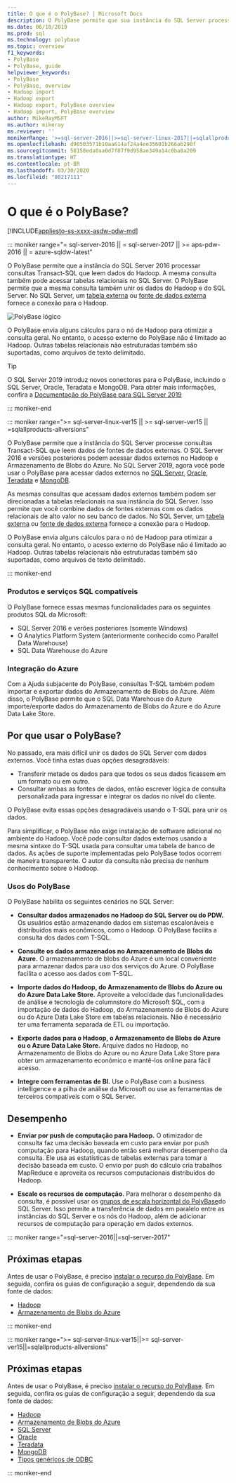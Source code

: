 ```yaml
---
title: O que é o PolyBase? | Microsoft Docs
description: O PolyBase permite que sua instância do SQL Server processe consultas Transact-SQL que leem dados de fontes de dados externas como o Hadoop e o Armazenamento de Blobs do Azure.
ms.date: 06/10/2019
ms.prod: sql
ms.technology: polybase
ms.topic: overview
f1_keywords:
- PolyBase
- PolyBase, guide
helpviewer_keywords:
- PolyBase
- PolyBase, overview
- Hadoop import
- Hadoop export
- Hadoop export, PolyBase overview
- Hadoop import, PolyBase overview
author: MikeRayMSFT
ms.author: mikeray
ms.reviewer: ''
monikerRange: '>=sql-server-2016||>=sql-server-linux-2017||=sqlallproducts-allversions||>=aps-pdw-2016||=azure-sqldw-latest'
ms.openlocfilehash: d90503571b10aa614af24a4ee35601b266ab290f
ms.sourcegitcommit: 58158eda0aa0d7f87f9d958ae349a14c0ba8a209
ms.translationtype: HT
ms.contentlocale: pt-BR
ms.lasthandoff: 03/30/2020
ms.locfileid: "80217111"
---
```

# <a name="what-is-polybase"></a>O que é o PolyBase?

[!INCLUDE[appliesto-ss-xxxx-asdw-pdw-md](../../includes/appliesto-ss-xxxx-asdw-pdw-md.md)]

<!--SQL Server 2016/2017-->
::: moniker range="= sql-server-2016 || = sql-server-2017 || >= aps-pdw-2016 || = azure-sqldw-latest"

O PolyBase permite que a instância do SQL Server 2016 processar consultas Transact-SQL que leem dados do Hadoop. A mesma consulta também pode acessar tabelas relacionais no SQL Server. O PolyBase permite que a mesma consulta também unir os dados do Hadoop e do SQL Server. No SQL Server, um [tabela externa](../../t-sql/statements/create-external-table-transact-sql.md) ou [fonte de dados externa](../../t-sql/statements/create-external-data-source-transact-sql.md) fornece a conexão para o Hadoop.

![PolyBase lógico](../../relational-databases/polybase/media/polybase-logical.png "PolyBase lógico")

O PolyBase envia alguns cálculos para o nó de Hadoop para otimizar a consulta geral. No entanto, o acesso externo do PolyBase não é limitado ao Hadoop. Outras tabelas relacionais não estruturadas também são suportadas, como arquivos de texto delimitado.

> [!TIP]
> O SQL Server 2019 introduz novos conectores para o PolyBase, incluindo o SQL Server, Oracle, Teradata e MongoDB. Para obter mais informações, confira a [Documentação do PolyBase para SQL Server 2019](polybase-guide.md?view=sql-server-ver15)

::: moniker-end
<!--SQL Server 2019-->
::: moniker range=">= sql-server-linux-ver15 || >= sql-server-ver15 || =sqlallproducts-allversions"

O PolyBase permite que a instância do SQL Server processe consultas Transact-SQL que leem dados de fontes de dados externas. O SQL Server 2016 e versões posteriores podem acessar dados externos no Hadoop e Armazenamento de Blobs do Azure. No SQL Server 2019, agora você pode usar o PolyBase para acessar dados externos no [SQL Server](polybase-configure-sql-server.md), [Oracle](polybase-configure-oracle.md), [Teradata](polybase-configure-teradata.md) e [MongoDB](polybase-configure-mongodb.md).

As mesmas consultas que acessam dados externos também podem ser direcionadas a tabelas relacionais na sua instância do SQL Server. Isso permite que você combine dados de fontes externas com os dados relacionais de alto valor no seu banco de dados. No SQL Server, um [tabela externa](../../t-sql/statements/create-external-table-transact-sql.md) ou [fonte de dados externa](../../t-sql/statements/create-external-data-source-transact-sql.md) fornece a conexão para o Hadoop.

O PolyBase envia alguns cálculos para o nó de Hadoop para otimizar a consulta geral. No entanto, o acesso externo do PolyBase não é limitado ao Hadoop. Outras tabelas relacionais não estruturadas também são suportadas, como arquivos de texto delimitado.

::: moniker-end

### <a name="supported-sql-products-and-services"></a>Produtos e serviços SQL compatíveis

O PolyBase fornece essas mesmas funcionalidades para os seguintes produtos SQL da Microsoft:

- SQL Server 2016 e verões posteriores (somente Windows)
- O Analytics Platform System (anteriormente conhecido como Parallel Data Warehouse)
- SQL Data Warehouse do Azure

### <a name="azure-integration"></a>Integração do Azure

Com a Ajuda subjacente do PolyBase, consultas T-SQL também podem importar e exportar dados do Armazenamento de Blobs do Azure. Além disso, o PolyBase permite que o SQL Data Warehouse do Azure importe/exporte dados do Armazenamento de Blobs do Azure e do Azure Data Lake Store.

## <a name="why-use-polybase"></a>Por que usar o PolyBase?

No passado, era mais difícil unir os dados do SQL Server com dados externos. Você tinha estas duas opções desagradáveis:

- Transferir metade os dados para que todos os seus dados ficassem em um formato ou em outro.
- Consultar ambas as fontes de dados, então escrever lógica de consulta personalizada para ingressar e integrar os dados no nível do cliente.

O PolyBase evita essas opções desagradáveis usando o T-SQL para unir os dados.

Para simplificar, o PolyBase não exige instalação de software adicional no ambiente do Hadoop. Você pode consultar dados externos usando a mesma sintaxe do T-SQL usada para consultar uma tabela de banco de dados. As ações de suporte implementadas pelo PolyBase todos ocorrem de maneira transparente. O autor da consulta não precisa de nenhum conhecimento sobre o Hadoop.

### <a name="polybase-uses"></a>Usos do PolyBase

O PolyBase habilita os seguintes cenários no SQL Server:

- **Consultar dados armazenados no Hadoop do SQL Server ou do PDW.** Os usuários estão armazenando dados em sistemas escalonáveis e distribuídos mais econômicos, como o Hadoop. O PolyBase facilita a consulta dos dados com T-SQL.

- **Consulte os dados armazenados no Armazenamento de Blobs do Azure.** O armazenamento de blobs do Azure é um local conveniente para armazenar dados para uso dos serviços do Azure.  O PolyBase facilita o acesso aos dados com T-SQL.

- **Importe dados do Hadoop, do Armazenamento de Blobs do Azure ou do Azure Data Lake Store.** Aproveite a velocidade das funcionalidades de análise e tecnologia de columnstore do Microsoft SQL, com a importação de dados do Hadoop, do Armazenamento de Blobs do Azure ou do Azure Data Lake Store em tabelas relacionais. Não é necessário ter uma ferramenta separada de ETL ou importação.

- **Exporte dados para o Hadoop, o Armazenamento de Blobs do Azure ou o Azure Data Lake Store.** Arquive dados no Hadoop, no Armazenamento de Blobs do Azure ou no Azure Data Lake Store para obter um armazenamento econômico e mantê-los online para fácil acesso.

- **Integre com ferramentas de BI.** Use o PolyBase com a business intelligence e a pilha de análise da Microsoft ou use as ferramentas de terceiros compatíveis com o SQL Server.

## <a name="performance"></a>Desempenho

- **Enviar por push de computação para Hadoop.** O otimizador de consulta faz uma decisão baseada em custo para enviar por push computação para Hadoop, quando então será melhorar desempenho da consulta.  Ele usa as estatísticas de tabelas externas para tomar a decisão baseada em custo. O envio por push do cálculo cria trabalhos MapReduce e aproveita os recursos computacionais distribuídos do Hadoop.

- **Escale os recursos de computação.** Para melhorar o desempenho da consulta, é possível usar os [grupos de escala horizontal do PolyBase](../../relational-databases/polybase/polybase-scale-out-groups.md)do SQL Server. Isso permite a transferência de dados em paralelo entre as instâncias do SQL Server e os nós do Hadoop, além de adicionar recursos de computação para operação em dados externos.

<!--SQL Server 2016/2017-->
::: moniker range="=sql-server-2016||=sql-server-2017"

## <a name="next-steps"></a>Próximas etapas

Antes de usar o PolyBase, é preciso [instalar o recurso do PolyBase](polybase-installation.md). Em seguida, confira os guias de configuração a seguir, dependendo da sua fonte de dados:

- [Hadoop](polybase-configure-hadoop.md)
- [Armazenamento de Blobs do Azure](polybase-configure-azure-blob-storage.md)

::: moniker-end
<!--SQL Server 2019-->
::: moniker range=">= sql-server-linux-ver15||>= sql-server-ver15||=sqlallproducts-allversions"

## <a name="next-steps"></a>Próximas etapas

Antes de usar o PolyBase, é preciso [instalar o recurso do PolyBase](polybase-installation.md). Em seguida, confira os guias de configuração a seguir, dependendo da sua fonte de dados:
- [Hadoop](polybase-configure-hadoop.md)
- [Armazenamento de Blobs do Azure](polybase-configure-azure-blob-storage.md)
- [SQL Server](polybase-configure-sql-server.md)
- [Oracle](polybase-configure-oracle.md)
- [Teradata](polybase-configure-teradata.md)
- [MongoDB](polybase-configure-mongodb.md)
- [Tipos genéricos de ODBC](polybase-configure-odbc-generic.md)

::: moniker-end
